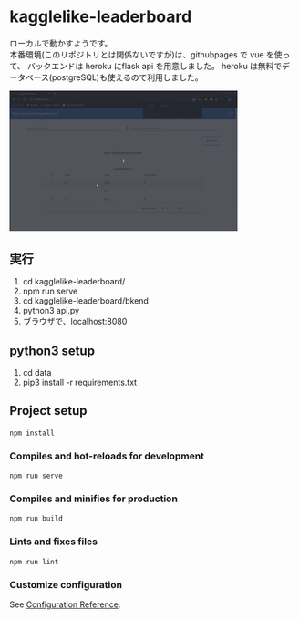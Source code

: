 # kagglelike-leaderboard

ローカルで動かすようです。  
本番環境(このリポジトリとは関係ないですが)は、githubpages で vue を使って、
バックエンドは heroku にflask api を用意しました。
heroku は無料でデータベース(postgreSQL)も使えるので利用しました。

<img src="data/kagglelike-leaderboard.gif" width="400">

## 実行
1. cd kagglelike-leaderboard/
1. npm run serve
1. cd kagglelike-leaderboard/bkend
1. python3 api.py
1. ブラウザで、localhost:8080

## python3 setup
1. cd data
1. pip3 install -r requirements.txt

## Project setup
```
npm install
```

### Compiles and hot-reloads for development
```
npm run serve
```

### Compiles and minifies for production
```
npm run build
```

### Lints and fixes files
```
npm run lint
```

### Customize configuration
See [Configuration Reference](https://cli.vuejs.org/config/).
